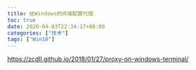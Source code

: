 ```yaml
---
title: 给Windows的终端配置代理
toc: true
date: 2020-04-03T22:34:17+08:00
categories: ["技术"]
tags: ["Win10"]
---
```

https://zcdll.github.io/2018/01/27/proxy-on-windows-terminal/

<!--more-->